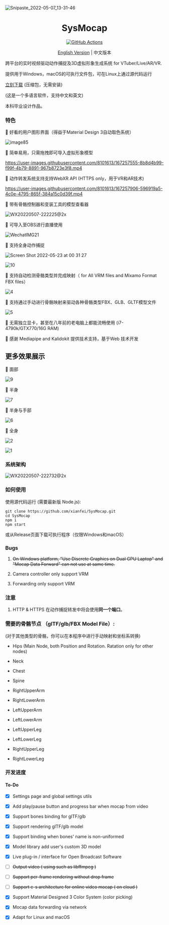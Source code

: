 ![Snipaste_2022-05-07_13-31-46](README.assets/Snipaste_2022-05-07_13-31-46.png)

<h1 align="center">
SysMocap
</h1>

<p align="center">
<a href="https://github.com/xianfei/SysMocap/actions" target="_blank">
<img src="https://github.com/xianfei/SysMocap/actions/workflows/main.yml/badge.svg" alt="GitHub Actions" />
</a>
</p>

<p align="center">
<a href="./README.md">English Version</a>  | 中文版本
</p>

跨平台的实时视频驱动动作捕捉及3D虚拟形象生成系统 for VTuber/Live/AR/VR.

提供用于Windows，macOS的可执行文件包，可在Linux上通过源代码运行

[立刻下载](https://github.com/xianfei/SysMocap/releases) (压缩包，无需安装)

(这是一个多语言软件，支持中文和英文)

本科毕业设计作品。

### 特色

🌟 好看的用户图形界面（得益于Material Design 3自动取色系统）

![image85](README.assets/image85.png)

🌟 简单易用，只需拖拽即可导入虚拟形象模型

https://user-images.githubusercontent.com/8101613/167257555-8b8d4b99-f99f-4b79-8891-967b8723e3f8.mp4

🌟 动作转发系统支持支持WebXR API (HTTPS only，用于VR和AR技术)

https://user-images.githubusercontent.com/8101613/167257906-596919a5-4c0e-4795-865f-384a15c0d39f.mp4

🌟 带有骨骼控制器和变装工具的模型查看器

![WX20220507-222225@2x](README.assets/WX20220507-222225@2x.png)

🌟 可导入至OBS进行直播使用

![WechatIMG21](README.assets/WechatIMG21.jpeg)

🌟 支持全身动作捕捉

![Screen Shot 2022-05-23 at 00 31 27](https://user-images.githubusercontent.com/8101613/171019881-8b95a1fd-c513-430e-b55e-a449a3524e7b.png)

![10](README.assets/10.webp)

🌟 支持自动检测骨骼类型并完成映射（ for All VRM files and Mixamo Format FBX files）

![4](README.assets/4.webp)

🌟 支持通过手动进行骨骼映射来驱动各种骨骼类型FBX、GLB、GLTF模型文件

![5](README.assets/5.webp)

🌟 无需独立显卡，甚至在八年前的老电脑上都能流畅使用 (i7-4790k/GTX770/16G RAM)

🌟 感谢 Mediapipe and Kalidokit 提供技术支持，基于Web 技术开发

## 更多效果展示

🌟 面部

![9](README.assets/9.webp)

🌟 半身

![7](README.assets/7.webp)

🌟 半身与手部

![6](README.assets/6.webp)

🌟 全身

![2](README.assets/2.webp)

![1](README.assets/1.webp)

### 系统架构

![WX20220507-222732@2x](README.assets/WX20220507-222732@2x.png)

### 如何使用

使用源代码运行 (需要最新版 Node.js):

```shell
git clone https://github.com/xianfei/SysMocap.git
cd SysMocap
npm i
npm start
```

或从Release页面下载可执行程序（仅限Windows和macOS）

### Bugs

1. ~~On Windows platform, "Use Discrete Graphics on Dual GPU Laptop" and "Mocap Data Forward" can not use at same time.~~

2. Camera controller only support VRM

3. Forwarding only support VRM

### 注意

1. HTTP & HTTPS 在动作捕捉转发中将会使用**同一个端口**。

### 需要的骨骼节点 （glTF/glb/FBX Model File）:

(对于其他类型的骨骼，你可以在本程序中进行手动映射和坐标系转换)

- Hips (Main Node, both Position and Rotation. Ratation only for other nodes)

- Neck

- Chest

- Spine

- RightUpperArm

- RightLowerArm

- LeftUpperArm

- LeftLowerArm

- LeftUpperLeg

- LeftLowerLeg

- RightUpperLeg

- RightLowerLeg

### 开发进度

#### To-Do

- [x] Settings page and global settings utils

- [x] Add play/pause button and progress bar when mocap from video 

- [x] Support bones binding for glTF/glb

- [x] Support rendering glTF/glb model

- [x] Support binding when bones' name is non-uniformed

- [x] Model library add user's custom 3D model

- [x] Live plug-in / interface for Open Broadcast Software

- [ ] ~~Output video ( using such as libffmpeg )~~

- [ ] ~~Support per-frame rendering without drop frame~~

- [ ] ~~Support c-s architecture for online video mocap ( on cloud )~~

- [x] Support Material Designed 3 Color System (color picking)

- [x] Mocap data forwarding via network

- [x] Adapt for Linux and macOS 
